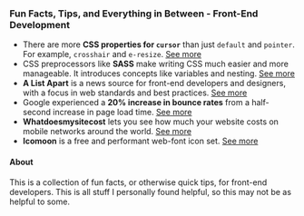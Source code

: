 ### Fun Facts, Tips, and Everything in Between - Front-End Development
* There are more **CSS properties for `cursor`** than just `default` and `pointer`. For example, `crosshair` and `e-resize`. [See more](http://www.w3schools.com/cssref/pr_class_cursor.asp)
* CSS preprocessors like **SASS** make writing CSS much easier and more manageable. It introduces concepts like variables and nesting. [See more](http://alistapart.com/article/getting-started-with-sass)
* **A List Apart** is a news source for front-end developers and designers, with a focus in web standards and best practices. [See more](http://alistapart.com/article/getting-started-with-sass)
* Google experienced a **20% increase in bounce rates** from a half-second increase in page load time. [See more](http://radar.oreilly.com/2014/01/web-performance-is-user-experience.html)
* **Whatdoesmysitecost** lets you see how much your website costs on mobile networks around the world. [See more](http://whatdoesmysitecost.com/)
* **Icomoon** is a free and performant web-font icon set. [See more](https://icomoon.io/)

#### About
This is a collection of fun facts, or otherwise quick tips, for front-end developers. This is all stuff I personally found helpful, so this may not be as helpful to some.
